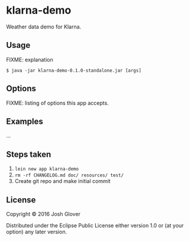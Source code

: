 # klarna-demo

Weather data demo for Klarna.

## Usage

FIXME: explanation

    $ java -jar klarna-demo-0.1.0-standalone.jar [args]

## Options

FIXME: listing of options this app accepts.

## Examples

...

## Steps taken

1. `lein new app klarna-demo`
1. `rm -rf CHANGELOG.md doc/ resources/ test/`
1. Create git repo and make initial commit

## License

Copyright © 2016 Josh Glover

Distributed under the Eclipse Public License either version 1.0 or (at
your option) any later version.
